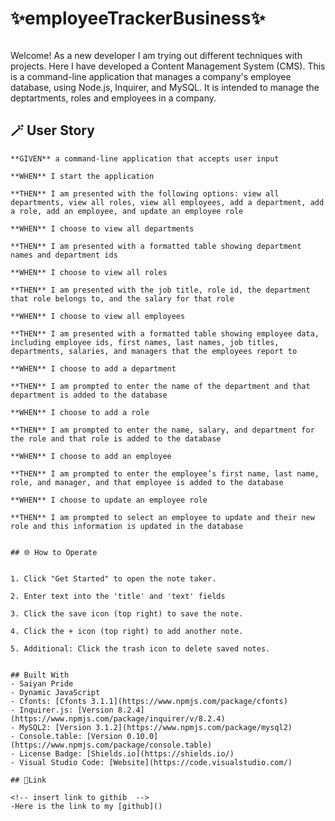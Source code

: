 # ✨employeeTrackerBusiness✨
<!-- insert link to video -->
![]()

Welcome!
As a new developer I am trying out different techniques with projects.
Here I have developed a Content Management System (CMS). This is a command-line application that manages a company's employee database, using Node.js, Inquirer, and MySQL. It is intended to manage the deptartments, roles and employees in a company.

## 🪄 User Story
```
**GIVEN** a command-line application that accepts user input

**WHEN** I start the application

**THEN** I am presented with the following options: view all departments, view all roles, view all employees, add a department, add a role, add an employee, and update an employee role

**WHEN** I choose to view all departments

**THEN** I am presented with a formatted table showing department names and department ids

**WHEN** I choose to view all roles

**THEN** I am presented with the job title, role id, the department that role belongs to, and the salary for that role

**WHEN** I choose to view all employees

**THEN** I am presented with a formatted table showing employee data, including employee ids, first names, last names, job titles, departments, salaries, and managers that the employees report to

**WHEN** I choose to add a department

**THEN** I am prompted to enter the name of the department and that department is added to the database

**WHEN** I choose to add a role

**THEN** I am prompted to enter the name, salary, and department for the role and that role is added to the database

**WHEN** I choose to add an employee

**THEN** I am prompted to enter the employee’s first name, last name, role, and manager, and that employee is added to the database

**WHEN** I choose to update an employee role

**THEN** I am prompted to select an employee to update and their new role and this information is updated in the database


## 🌐 How to Operate 


1. Click "Get Started" to open the note taker.

2. Enter text into the 'title' and 'text' fields

3. Click the save icon (top right) to save the note.

4. Click the + icon (top right) to add another note.

5. Additional: Click the trash icon to delete saved notes.


## Built With
- Saiyan Pride
- Dynamic JavaScript 
- Cfonts: [Cfonts 3.1.1](https://www.npmjs.com/package/cfonts)
- Inquirer.js: [Version 8.2.4](https://www.npmjs.com/package/inquirer/v/8.2.4)
- MySQL2: [Version 3.1.2](https://www.npmjs.com/package/mysql2)
- Console.table: [Version 0.10.0](https://www.npmjs.com/package/console.table)
- License Badge: [Shields.io](https://shields.io/)
- Visual Studio Code: [Website](https://code.visualstudio.com/)

## 🔗Link

<!-- insert link to githib  -->
-Here is the link to my [github]()